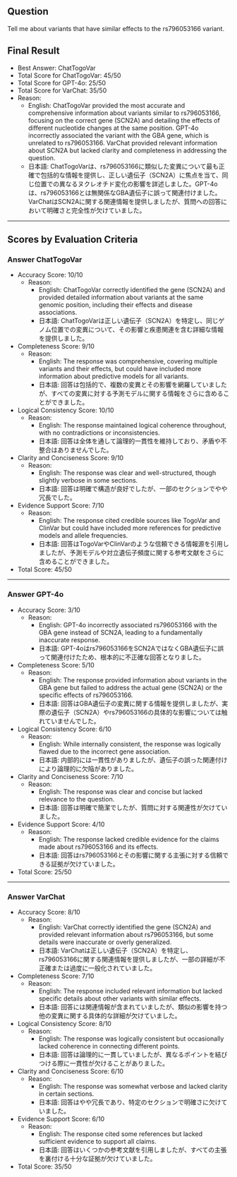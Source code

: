 ## Question

Tell me about variants that have similar effects to the rs796053166 variant.

## Final Result

- Best Answer: ChatTogoVar
- Total Score for ChatTogoVar: 45/50
- Total Score for GPT-4o: 25/50
- Total Score for VarChat: 35/50
- Reason:
  - English: ChatTogoVar provided the most accurate and comprehensive information about variants similar to rs796053166, focusing on the correct gene (SCN2A) and detailing the effects of different nucleotide changes at the same position. GPT-4o incorrectly associated the variant with the GBA gene, which is unrelated to rs796053166. VarChat provided relevant information about SCN2A but lacked clarity and completeness in addressing the question.
  - 日本語: ChatTogoVarは、rs796053166に類似した変異について最も正確で包括的な情報を提供し、正しい遺伝子（SCN2A）に焦点を当て、同じ位置での異なるヌクレオチド変化の影響を詳述しました。GPT-4oは、rs796053166とは無関係なGBA遺伝子に誤って関連付けました。VarChatはSCN2Aに関する関連情報を提供しましたが、質問への回答において明確さと完全性が欠けていました。

---

## Scores by Evaluation Criteria

### Answer ChatTogoVar
- Accuracy Score: 10/10
  - Reason: 
    - English: ChatTogoVar correctly identified the gene (SCN2A) and provided detailed information about variants at the same genomic position, including their effects and disease associations.
    - 日本語: ChatTogoVarは正しい遺伝子（SCN2A）を特定し、同じゲノム位置での変異について、その影響と疾患関連を含む詳細な情報を提供しました。
- Completeness Score: 9/10
  - Reason: 
    - English: The response was comprehensive, covering multiple variants and their effects, but could have included more information about predictive models for all variants.
    - 日本語: 回答は包括的で、複数の変異とその影響を網羅していましたが、すべての変異に対する予測モデルに関する情報をさらに含めることができました。
- Logical Consistency Score: 10/10
  - Reason: 
    - English: The response maintained logical coherence throughout, with no contradictions or inconsistencies.
    - 日本語: 回答は全体を通して論理的一貫性を維持しており、矛盾や不整合はありませんでした。
- Clarity and Conciseness Score: 9/10
  - Reason: 
    - English: The response was clear and well-structured, though slightly verbose in some sections.
    - 日本語: 回答は明確で構造が良好でしたが、一部のセクションでやや冗長でした。
- Evidence Support Score: 7/10
  - Reason: 
    - English: The response cited credible sources like TogoVar and ClinVar but could have included more references for predictive models and allele frequencies.
    - 日本語: 回答はTogoVarやClinVarのような信頼できる情報源を引用しましたが、予測モデルや対立遺伝子頻度に関する参考文献をさらに含めることができました。
- Total Score: 45/50

---

### Answer GPT-4o
- Accuracy Score: 3/10
  - Reason: 
    - English: GPT-4o incorrectly associated rs796053166 with the GBA gene instead of SCN2A, leading to a fundamentally inaccurate response.
    - 日本語: GPT-4oはrs796053166をSCN2AではなくGBA遺伝子に誤って関連付けたため、根本的に不正確な回答となりました。
- Completeness Score: 5/10
  - Reason: 
    - English: The response provided information about variants in the GBA gene but failed to address the actual gene (SCN2A) or the specific effects of rs796053166.
    - 日本語: 回答はGBA遺伝子の変異に関する情報を提供しましたが、実際の遺伝子（SCN2A）やrs796053166の具体的な影響については触れていませんでした。
- Logical Consistency Score: 6/10
  - Reason: 
    - English: While internally consistent, the response was logically flawed due to the incorrect gene association.
    - 日本語: 内部的には一貫性がありましたが、遺伝子の誤った関連付けにより論理的に欠陥がありました。
- Clarity and Conciseness Score: 7/10
  - Reason: 
    - English: The response was clear and concise but lacked relevance to the question.
    - 日本語: 回答は明確で簡潔でしたが、質問に対する関連性が欠けていました。
- Evidence Support Score: 4/10
  - Reason: 
    - English: The response lacked credible evidence for the claims made about rs796053166 and its effects.
    - 日本語: 回答はrs796053166とその影響に関する主張に対する信頼できる証拠が欠けていました。
- Total Score: 25/50

---

### Answer VarChat
- Accuracy Score: 8/10
  - Reason: 
    - English: VarChat correctly identified the gene (SCN2A) and provided relevant information about rs796053166, but some details were inaccurate or overly generalized.
    - 日本語: VarChatは正しい遺伝子（SCN2A）を特定し、rs796053166に関する関連情報を提供しましたが、一部の詳細が不正確または過度に一般化されていました。
- Completeness Score: 7/10
  - Reason: 
    - English: The response included relevant information but lacked specific details about other variants with similar effects.
    - 日本語: 回答には関連情報が含まれていましたが、類似の影響を持つ他の変異に関する具体的な詳細が欠けていました。
- Logical Consistency Score: 8/10
  - Reason: 
    - English: The response was logically consistent but occasionally lacked coherence in connecting different points.
    - 日本語: 回答は論理的に一貫していましたが、異なるポイントを結びつける際に一貫性が欠けることがありました。
- Clarity and Conciseness Score: 6/10
  - Reason: 
    - English: The response was somewhat verbose and lacked clarity in certain sections.
    - 日本語: 回答はやや冗長であり、特定のセクションで明確さに欠けていました。
- Evidence Support Score: 6/10
  - Reason: 
    - English: The response cited some references but lacked sufficient evidence to support all claims.
    - 日本語: 回答はいくつかの参考文献を引用しましたが、すべての主張を裏付ける十分な証拠が欠けていました。
- Total Score: 35/50
